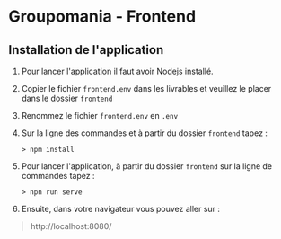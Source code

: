 # Groupomania - Frontend

## Installation de l'application

 1. Pour lancer l'application il faut avoir Nodejs installé.
 2. Copier le fichier `frontend.env` dans les livrables et veuillez le placer dans le dossier `frontend` 
 4. Renommez le fichier `frontend.env` en `.env`
 5. Sur la ligne des commandes et à partir du dossier `frontend` tapez :
						
		> npm install
 6. Pour lancer l'application, à partir du dossier `frontend` sur la ligne de commandes tapez :
 
		> npn run serve
7. Ensuite, dans votre navigateur vous pouvez aller sur : 

> http://localhost:8080/